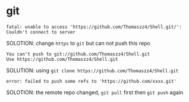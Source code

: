 # git 

```shell
fatal: unable to access 'https://github.com/Thomaszz4/Shell.git/': Couldn't connect to server
```

SOLOTION: change `https` to `git`  but can not push this repo

```shell
You can't push to git://github.com/Thomaszz4/Shell.git
Use https://github.com/Thomaszz4/Shell.git
```

SOLUTION: using `git clone https://github.com/Thomaszz4/Shell.git`

```shell
error: failed to push some refs to 'https://github.com/xxxx.git'
```

SOLOTION: the remote repo changed, `git pull` first then `git push` again



